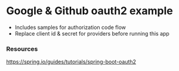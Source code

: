 # Google & Github oauth2 example

- Includes samples for authorization code flow 
- Replace client id & secret for providers before running this app

### Resources
https://spring.io/guides/tutorials/spring-boot-oauth2